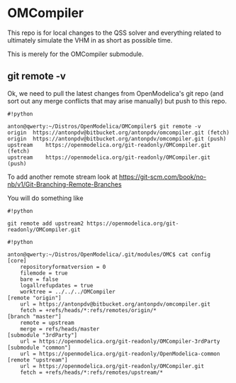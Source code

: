 # OMCompiler

This repo is for local changes to the QSS solver and everything related to ultimately simulate the VHM in as short as possible time.

This is merely for the OMCompiler submodule.

## git remote -v

Ok, we need to pull the latest changes from OpenModelica's git repo (and sort out any merge conflicts that may arise manually) but push to this repo.


```
#!python

anton@qwerty:~/Distros/OpenModelica/OMCompiler$ git remote -v
origin	https://antonpdv@bitbucket.org/antonpdv/omcompiler.git (fetch)
origin	https://antonpdv@bitbucket.org/antonpdv/omcompiler.git (push)
upstream	https://openmodelica.org/git-readonly/OMCompiler.git (fetch)
upstream	https://openmodelica.org/git-readonly/OMCompiler.git (push)
```

To add another remote stream look at https://git-scm.com/book/no-nb/v1/Git-Branching-Remote-Branches

You will do something like


```
#!python

git remote add upstream2 https://openmodelica.org/git-readonly/OMCompiler.git
```




```
#!python

anton@qwerty:~/Distros/OpenModelica/.git/modules/OMC$ cat config
[core]
	repositoryformatversion = 0
	filemode = true
	bare = false
	logallrefupdates = true
	worktree = ../../../OMCompiler
[remote "origin"]
	url = https://antonpdv@bitbucket.org/antonpdv/omcompiler.git
	fetch = +refs/heads/*:refs/remotes/origin/*
[branch "master"]
	remote = upstream
	merge = refs/heads/master
[submodule "3rdParty"]
	url = https://openmodelica.org/git-readonly/OMCompiler-3rdParty
[submodule "common"]
	url = https://openmodelica.org/git-readonly/OpenModelica-common
[remote "upstream"]
	url = https://openmodelica.org/git-readonly/OMCompiler.git
	fetch = +refs/heads/*:refs/remotes/upstream/*
```
